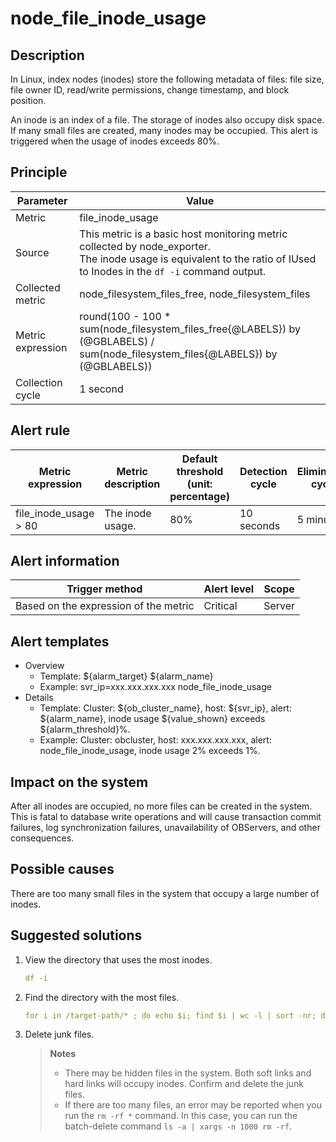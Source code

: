 # node_file_inode_usage

## Description

In Linux, index nodes (inodes) store the following metadata of files: file size, file owner ID, read/write permissions, change timestamp, and block position. 

An inode is an index of a file. The storage of inodes also occupy disk space. If many small files are created, many inodes may be occupied. This alert is triggered when the usage of inodes exceeds 80%. 

## Principle

| Parameter | Value |
| --- | --- |
| Metric | file_inode_usage |
| Source | This metric is a basic host monitoring metric collected by node_exporter. </br>The inode usage is equivalent to the ratio of IUsed to Inodes in the `df -i` command output. |
| Collected metric | node_filesystem_files_free, node_filesystem_files |
| Metric expression | round(100 - 100 * sum(node_filesystem_files_free{@LABELS}) by (@GBLABELS) / sum(node_filesystem_files{@LABELS}) by (@GBLABELS)) |
| Collection cycle | 1 second |

## Alert rule

| Metric expression | Metric description | Default threshold (unit: percentage) | Detection cycle | Elimination cycle |
| --- | --- | --- | --- | --- |
| file_inode_usage > 80 | The inode usage. | 80% | 10 seconds | 5 minutes |

## Alert information

| Trigger method | Alert level | Scope |
| --- | --- | --- |
| Based on the expression of the metric | Critical | Server |

## Alert templates

* Overview
   * Template: \${alarm_target} ${alarm_name}
   * Example: svr_ip=xxx.xxx.xxx.xxx node_file_inode_usage
* Details
   * Template: Cluster: \${ob_cluster_name}, host: \${svr_ip}, alert: \${alarm_name}, inode usage \${value_shown} exceeds ${alarm_threshold}%. 
   * Example: Cluster: obcluster, host: xxx.xxx.xxx.xxx, alert: node_file_inode_usage, inode usage 2% exceeds 1%. 

## Impact on the system

After all inodes are occupied, no more files can be created in the system. This is fatal to database write operations and will cause transaction commit failures, log synchronization failures, unavailability of OBServers, and other consequences. 

## Possible causes

There are too many small files in the system that occupy a large number of inodes. 

## Suggested solutions

1. View the directory that uses the most inodes. 

   ```yaml
   df -i
   ```

2. Find the directory with the most files. 

   ```yaml
   for i in /target-path/* ; do echo $i; find $i | wc -l | sort -nr; done
   ```

3. Delete junk files. 

   > **Notes**
   >
   > * There may be hidden files in the system. Both soft links and hard links will occupy inodes. Confirm and delete the junk files. 
   > * If there are too many files, an error may be reported when you run the `rm -rf *` command. In this case, you can run the batch-delete command `ls -a | xargs -n 1000 rm -rf`. 

